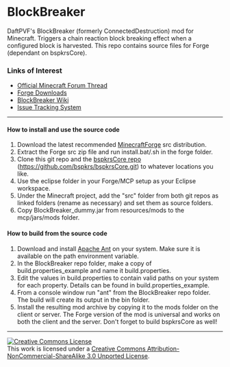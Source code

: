 BlockBreaker
=================
DaftPVF's BlockBreaker (formerly ConnectedDestruction) mod for Minecraft.  Triggers a chain reaction block breaking effect when a configured block is harvested.
This repo contains source files for Forge (dependant on bspkrsCore).

### Links of Interest
 - [Official Minecraft Forum Thread](http://www.minecraftforum.net/topic/1009577-)
 - [Forge Downloads](http://bspk.rs/MC/BlockBreaker/index.html)
 - [BlockBreaker Wiki](https://github.com/bspkrs/BlockBreaker/wiki)
 - [Issue Tracking System](https://github.com/bspkrs/BlockBreaker/issues)
 
* * *

#### How to install and use the source code ####

1. Download the latest recommended [MinecraftForge](http://files.minecraftforge.net) src distribution.
2. Extract the Forge src zip file and run install.bat/.sh in the forge folder.
3. Clone this git repo and the [bspkrsCore repo](https://github.com/bspkrs/bspkrsCore) (https://github.com/bspkrs/bspkrsCore.git) to whatever locations you like.
4. Use the eclipse folder in your Forge/MCP setup as your Eclipse workspace.
5. Under the Minecraft project, add the "src" folder from both git repos as linked folders (rename as necessary) and set them as source folders.
6. Copy BlockBreaker_dummy.jar from resources/mods to the mcp/jars/mods folder.

#### How to build from the source code ####

1. Download and install [Apache Ant](http://ant.apache.org) on your system. Make sure it is available on the path environment variable.
2. In the BlockBreaker repo folder, make a copy of build.properties_example and name it build.properties.
3. Edit the values in build.properties to contain valid paths on your system for each property. Details can be found in build.properties_example.
4. From a console window run "ant" from the BlockBreaker repo folder. The build will create its output in the bin folder.
5. Install the resulting mod archive by copying it to the mods folder on the client or server. The Forge version of the mod is universal and works on both the client and the server. Don't forget to build bspkrsCore as well!

* * *

<a rel="license" href="http://creativecommons.org/licenses/by-nc-sa/3.0/"><img alt="Creative Commons License" style="border-width:0" src="http://i.creativecommons.org/l/by-nc-sa/3.0/88x31.png" /></a><br />This work is licensed under a <a rel="license" href="http://creativecommons.org/licenses/by-nc-sa/3.0/">Creative Commons Attribution-NonCommercial-ShareAlike 3.0 Unported License</a>.
